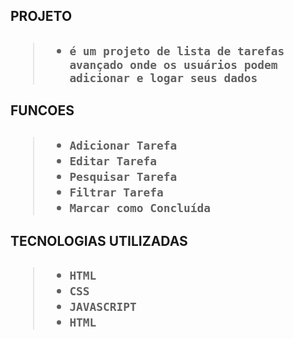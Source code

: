 <h2>PROJETO<h2/>

>* `` é um projeto de lista de tarefas avançado onde os usuários podem adicionar e logar seus dados ``

<h2>FUNCOES<h2/>

>* ``Adicionar Tarefa``
>* ``Editar Tarefa``
>* ``Pesquisar Tarefa``
>* ``Filtrar Tarefa``
>* ``Marcar como Concluída``

<H2>TECNOLOGIAS UTILIZADAS<H2/>

>* ``HTML``
>* ``CSS``
>* ``JAVASCRIPT``
>* ``HTML``
